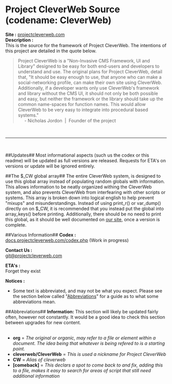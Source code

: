 # Project CleverWeb Source (codename: CleverWeb) #

**Site :** [projectcleverweb.com](http://projectcleverweb.com)  
**Description :**  
This is the source for the framework of Project CleverWeb. The intentions of this project are detailed in the quote below.
  
> Project CleverWeb is a "Non-Invasive CMS Framework, UI and Library" designed to be easy for both end-users and developers to understand and use. The original plans for Project CleverWeb, detail that, "It should be easy enough to use, that anyone who can make a social-networking profile, can make their own site using CleverWeb. Additionally, if a developer wants only use CleverWeb's framework and library without the CMS UI, it should not only be both possible and easy, but neither the framework or the library should take up the common name-spaces for function names. This would allow CleverWeb to be very easy to integrate into procedural based systems."  
> &nbsp;&nbsp;&nbsp;&nbsp;&nbsp;-&nbsp;Nicholas Jordon&nbsp;&nbsp;|&nbsp;&nbsp;Founder of the project

&nbsp;    

----------

&nbsp;    

##Updates##
Most informational aspects (such us the codex or this readme) will be updated as full versions are released. Requests for ETA's on versions or update will be ignored entirely.

##The $_CW global array##
The entire CleverWeb system, is designed to use this global array instead of populating random globals with information. This allows information to be neatly organized withing the CleverWeb system, and also prevents CleverWeb from interfearing with other scripts or systems. This array is broken down into logical english to help prevent "mixups" and misunderstandings. Instead of using print_r() or var_dump() directly on on $_CW, it is recommended that you instead put the global into array_keys() before printing. Additionally, there should be no need to print this global, as it should be well documented on [our site](http://projectcleverweb.com), once a version is complete.

##Various Information##
**Codex :**  
[docs.projectcleverweb.com/codex.php](http://docs.projectcleverweb.com/codex.php) (Work in progress)

**Contact Us :**  
git@projectcleverweb.com

**ETA's :**  
Forget they exist

**Notices :**  
- Some text is abbreviated, and may not be what you expect. Please see the section below called "[Abbreviations](#abbreviations)" for a guide as to what some abbreviations mean.  


##Abbreviations##
**Information:** This section will likely be updated fairly often, however not constantly. It would be a good idea to check this section between upgrades for new content.
&nbsp;  
&nbsp;  
- **org** = *The original or organic, may refer to a file or element within a document. The idea being that whatever is being refered to is a starting point.*
- **cleverweb/CleverWeb** = *This is used a nickname for Project CleverWeb*  
- **CW** = *Alias of cleverweb*  
- **[comeback]** = *This declars a spot to come back to and fix, adding this to a file, makes it easy to search for areas of script that still need additional information*